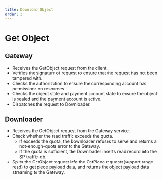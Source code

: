 ```yaml
---
title: Download Object
order: 3
---
```

# Get Object

## Gateway 
* Receives the GetObject request from the client.
* Verifies the signature of request to ensure that the request has not been tampered with.
* Checks the authorization to ensure the corresponding account has permissions on resources.
* Checks the object state and payment account state to ensure the object is sealed and the payment account is active.
* Dispatches the request to Downloader.

## Downloader
* Receives the GetObject request from the Gateway service.
* Check whether the read traffic exceeds the quota.
  * If exceeds the quota, the Downloader refuses to serve and returns a not-enough-quota error to the Gateway.
  * If the quota is sufficient, the Downloader inserts read record into the SP traffic-db.
* Splits the GetObject request info the GetPiece requests(support range read) to get piece payload data, and returns the object payload data streaming to the Gateway.
